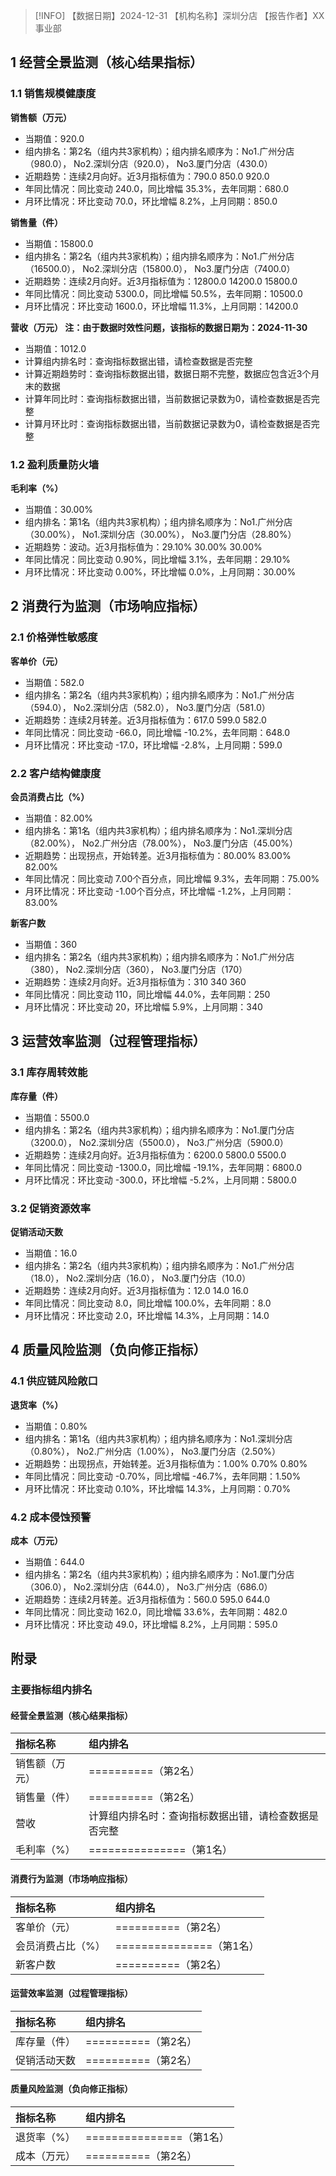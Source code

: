 > [!INFO] 【数据日期】2024-12-31        【机构名称】深圳分店        【报告作者】XX事业部
## 1 经营全景监测（核心结果指标）

### 1.1 销售规模健康度

**销售额（万元）**
- 当期值：920.0
- 组内排名：第2名（组内共3家机构）；组内排名顺序为：No1.广州分店（980.0）， No2.深圳分店（920.0）， No3.厦门分店（430.0）
- 近期趋势：连续2月向好。近3月指标值为：790.0 850.0 920.0
- 年同比情况：同比变动 240.0，同比增幅 35.3%，去年同期：680.0
- 月环比情况：环比变动 70.0，环比增幅 8.2%，上月同期：850.0

**销售量（件）**
- 当期值：15800.0
- 组内排名：第2名（组内共3家机构）；组内排名顺序为：No1.广州分店（16500.0）， No2.深圳分店（15800.0）， No3.厦门分店（7400.0）
- 近期趋势：连续2月向好。近3月指标值为：12800.0 14200.0 15800.0
- 年同比情况：同比变动 5300.0，同比增幅 50.5%，去年同期：10500.0
- 月环比情况：环比变动 1600.0，环比增幅 11.3%，上月同期：14200.0

**营收（万元） 注：由于数据时效性问题，该指标的数据日期为：2024-11-30**
- 当期值：1012.0
- 计算组内排名时：查询指标数据出错，请检查数据是否完整
- 计算近期趋势时：查询指标数据出错，数据日期不完整，数据应包含近3个月末的数据
- 计算年同比时：查询指标数据出错，当前数据记录数为0，请检查数据是否完整
- 计算月环比时：查询指标数据出错，当前数据记录数为0，请检查数据是否完整

### 1.2 盈利质量防火墙

**毛利率（%）**
- 当期值：30.00%
- 组内排名：第1名（组内共3家机构）；组内排名顺序为：No1.广州分店（30.00%）， No1.深圳分店（30.00%）， No3.厦门分店（28.80%）
- 近期趋势：波动。近3月指标值为：29.10% 30.00% 30.00%
- 年同比情况：同比变动 0.90%，同比增幅 3.1%，去年同期：29.10%
- 月环比情况：环比变动 0.00%，环比增幅 0.0%，上月同期：30.00%

## 2 消费行为监测（市场响应指标）

### 2.1 价格弹性敏感度

**客单价（元）**
- 当期值：582.0
- 组内排名：第2名（组内共3家机构）；组内排名顺序为：No1.广州分店（594.0）， No2.深圳分店（582.0）， No3.厦门分店（581.0）
- 近期趋势：连续2月转差。近3月指标值为：617.0 599.0 582.0
- 年同比情况：同比变动 -66.0，同比增幅 -10.2%，去年同期：648.0
- 月环比情况：环比变动 -17.0，环比增幅 -2.8%，上月同期：599.0

### 2.2 客户结构健康度

**会员消费占比（%）**
- 当期值：82.00%
- 组内排名：第1名（组内共3家机构）；组内排名顺序为：No1.深圳分店（82.00%）， No2.广州分店（78.00%）， No3.厦门分店（45.00%）
- 近期趋势：出现拐点，开始转差。近3月指标值为：80.00% 83.00% 82.00%
- 年同比情况：同比变动 7.00个百分点，同比增幅 9.3%，去年同期：75.00%
- 月环比情况：环比变动 -1.00个百分点，环比增幅 -1.2%，上月同期：83.00%

**新客户数**
- 当期值：360
- 组内排名：第2名（组内共3家机构）；组内排名顺序为：No1.广州分店（380）， No2.深圳分店（360）， No3.厦门分店（170）
- 近期趋势：连续2月向好。近3月指标值为：310 340 360
- 年同比情况：同比变动 110，同比增幅 44.0%，去年同期：250
- 月环比情况：环比变动 20，环比增幅 5.9%，上月同期：340

## 3 运营效率监测（过程管理指标）

### 3.1 库存周转效能

**库存量（件）**
- 当期值：5500.0
- 组内排名：第2名（组内共3家机构）；组内排名顺序为：No1.厦门分店（3200.0）， No2.深圳分店（5500.0）， No3.广州分店（5900.0）
- 近期趋势：连续2月向好。近3月指标值为：6200.0 5800.0 5500.0
- 年同比情况：同比变动 -1300.0，同比增幅 -19.1%，去年同期：6800.0
- 月环比情况：环比变动 -300.0，环比增幅 -5.2%，上月同期：5800.0

### 3.2 促销资源效率

**促销活动天数**
- 当期值：16.0
- 组内排名：第2名（组内共3家机构）；组内排名顺序为：No1.广州分店（18.0）， No2.深圳分店（16.0）， No3.厦门分店（10.0）
- 近期趋势：连续2月向好。近3月指标值为：12.0 14.0 16.0
- 年同比情况：同比变动 8.0，同比增幅 100.0%，去年同期：8.0
- 月环比情况：环比变动 2.0，环比增幅 14.3%，上月同期：14.0

## 4 质量风险监测（负向修正指标）

### 4.1 供应链风险敞口

**退货率（%）**
- 当期值：0.80%
- 组内排名：第1名（组内共3家机构）；组内排名顺序为：No1.深圳分店（0.80%）， No2.广州分店（1.00%）， No3.厦门分店（2.50%）
- 近期趋势：出现拐点，开始转差。近3月指标值为：1.00% 0.70% 0.80%
- 年同比情况：同比变动 -0.70%，同比增幅 -46.7%，去年同期：1.50%
- 月环比情况：环比变动 0.10%，环比增幅 14.3%，上月同期：0.70%

### 4.2 成本侵蚀预警

**成本（万元）**
- 当期值：644.0
- 组内排名：第2名（组内共3家机构）；组内排名顺序为：No1.厦门分店（306.0）， No2.深圳分店（644.0）， No3.广州分店（686.0）
- 近期趋势：连续2月转差。近3月指标值为：560.0 595.0 644.0
- 年同比情况：同比变动 162.0，同比增幅 33.6%，去年同期：482.0
- 月环比情况：环比变动 49.0，环比增幅 8.2%，上月同期：595.0

## 附录

### 主要指标组内排名

#### 经营全景监测（核心结果指标）

| 指标名称    | 组内排名                       |
|:--------|:---------------------------|
| 销售额（万元） | ==========（第2名）            |
| 销售量（件）  | ==========（第2名）            |
| 营收      | 计算组内排名时：查询指标数据出错，请检查数据是否完整 |
| 毛利率（%）  | ===============（第1名）       |
#### 消费行为监测（市场响应指标）

| 指标名称      | 组内排名                 |
|:----------|:---------------------|
| 客单价（元）    | ==========（第2名）      |
| 会员消费占比（%） | ===============（第1名） |
| 新客户数      | ==========（第2名）      |
#### 运营效率监测（过程管理指标）

| 指标名称   | 组内排名            |
|:-------|:----------------|
| 库存量（件） | ==========（第2名） |
| 促销活动天数 | ==========（第2名） |
#### 质量风险监测（负向修正指标）

| 指标名称   | 组内排名                 |
|:-------|:---------------------|
| 退货率（%） | ===============（第1名） |
| 成本（万元） | ==========（第2名）      |